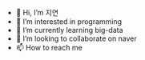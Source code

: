 - 👋 Hi, I’m 지연
- 👀 I’m interested in programming
- 🌱 I’m currently learning big-data 
- 💞️ I’m looking to collaborate on naver
- 📫 How to reach me 

<!---
heojiyeon7373/heojiyeon7373 is a ✨ special ✨ repository because its `README.md` (this file) appears on your GitHub profile.
You can click the Preview link to take a look at your changes.
--->

